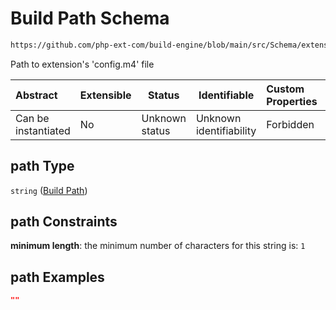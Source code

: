 # Build Path Schema

```txt
https://github.com/php-ext-com/build-engine/blob/main/src/Schema/extension.json#/properties/deps/patternProperties/[a-z]+/properties/libraries/items/properties/path
```

Path to extension's 'config.m4' file


| Abstract            | Extensible | Status         | Identifiable            | Custom Properties | Additional Properties | Access Restrictions | Defined In                                                                     |
| :------------------ | ---------- | -------------- | ----------------------- | :---------------- | --------------------- | ------------------- | ------------------------------------------------------------------------------ |
| Can be instantiated | No         | Unknown status | Unknown identifiability | Forbidden         | Allowed               | none                | [extension.schema.json\*](../out/extension.schema.json "open original schema") |

## path Type

`string` ([Build Path](extension-properties-dependencies-patternproperties-os-dependency-definition-properties-library-list-library-properties-build-path.md))

## path Constraints

**minimum length**: the minimum number of characters for this string is: `1`

## path Examples

```json
""
```

